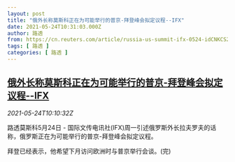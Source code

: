 ```yaml
---
layout: post
title: "俄外长称莫斯科正在为可能举行的普京-拜登峰会拟定议程--IFX"
date: 2021-05-24T10:31:03.000Z
author: 路透
from: https://cn.reuters.com/article/russia-us-summit-ifx-0524-idCNKCS2D50SH
tags: [ 路透 ]
categories: [ 路透 ]
---
```

<!--1621852263000-->
[俄外长称莫斯科正在为可能举行的普京-拜登峰会拟定议程--IFX](https://cn.reuters.com/article/russia-us-summit-ifx-0524-idCNKCS2D50SH)
------

<div>
<div><i>2021-05-24T10:10:32Z</i></div><p>路透莫斯科5月24日 - 国际文传电讯社(IFX)周一引述俄罗斯外长拉夫罗夫的话称，俄罗斯正在为可能举行的普京-拜登峰会拟定议程。</p><p>拜登已经表示，他希望下月访问欧洲时与普京举行会谈。(完)</p>
</div>

